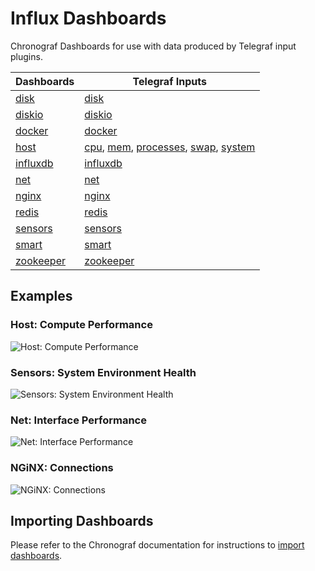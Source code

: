 # Influx Dashboards

Chronograf Dashboards for use with data produced by Telegraf input plugins.

Dashboards | Telegraf Inputs
--- | ---
[disk](https://github.com/robcowart/influx_dashboards/tree/master/disk) | [disk](https://docs.influxdata.com/telegraf/latest/plugins/inputs/#disk)
[diskio](https://github.com/robcowart/influx_dashboards/tree/master/diskio) | [diskio](https://docs.influxdata.com/telegraf/latest/plugins/inputs/#diskio)
[docker](https://github.com/robcowart/influx_dashboards/tree/master/docker) | [docker](https://docs.influxdata.com/telegraf/latest/plugins/inputs/#docker)
[host](https://github.com/robcowart/influx_dashboards/tree/master/host) | [cpu](https://docs.influxdata.com/telegraf/latest/plugins/inputs/#cpu), [mem](https://docs.influxdata.com/telegraf/latest/plugins/inputs/#mem), [processes](https://docs.influxdata.com/telegraf/latest/plugins/inputs/#processes), [swap](https://docs.influxdata.com/telegraf/latest/plugins/inputs/#swap), [system](https://docs.influxdata.com/telegraf/latest/plugins/inputs/#system)
[influxdb](https://github.com/robcowart/influx_dashboards/tree/master/influxdb) | [influxdb](https://docs.influxdata.com/telegraf/latest/plugins/inputs/#influxdb)
[net](https://github.com/robcowart/influx_dashboards/tree/master/net) | [net](https://docs.influxdata.com/telegraf/latest/plugins/inputs/#net)
[nginx](https://github.com/robcowart/influx_dashboards/tree/master/nginx) | [nginx](https://docs.influxdata.com/telegraf/latest/plugins/inputs/#nginx)
[redis](https://github.com/robcowart/influx_dashboards/tree/master/redis) | [redis](https://docs.influxdata.com/telegraf/latest/plugins/inputs/#redis)
[sensors](https://github.com/robcowart/influx_dashboards/tree/master/sensors) | [sensors](https://docs.influxdata.com/telegraf/latest/plugins/inputs/#sensors)
[smart](https://github.com/robcowart/influx_dashboards/tree/master/smart) | [smart](https://docs.influxdata.com/telegraf/latest/plugins/inputs/#smart)
[zookeeper](https://github.com/robcowart/influx_dashboards/tree/master/zookeeper) | [zookeeper](https://docs.influxdata.com/telegraf/latest/plugins/inputs/#zookeeper)

## Examples

### Host: Compute Performance

![Host: Compute Performance](https://user-images.githubusercontent.com/10326954/50965684-f9507c80-14d2-11e9-983c-2e7cc920a584.png)

### Sensors: System Environment Health

![Sensors: System Environment Health](https://user-images.githubusercontent.com/10326954/50735499-6a7cf080-11b0-11e9-95f4-a0aa11ace4a2.png)

### Net: Interface Performance

![Net: Interface Performance](https://user-images.githubusercontent.com/10326954/50738526-467fd600-11d5-11e9-89ef-fcd15ec0e6a2.png)

### NGiNX: Connections

![NGiNX: Connections](https://user-images.githubusercontent.com/10326954/50740156-b8aee580-11ea-11e9-8d41-c733bec82b85.png)

## Importing Dashboards

Please refer to the Chronograf documentation for instructions to [import dashboards](https://docs.influxdata.com/chronograf/latest/administration/import-export-dashboards/#importing-a-dashboard).
